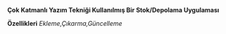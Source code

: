 **Çok Katmanlı Yazım Tekniği Kullanılmış Bir Stok/Depolama Uygulaması**

**Özellikleri**
*Ekleme,Çıkarma,Güncelleme*
